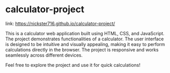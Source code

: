 # calculator-project
link: https://nickster716.github.io/calculator-project/

This is a calculator web application built using HTML, CSS, and JavaScript. 
The project demonstrates functionalities of a calculator.
The user interface is designed to be intuitive and visually appealing, making it easy to perform calculations directly in the browser. 
The project is responsive and works seamlessly across different devices.

Feel free to explore the project and use it for quick calculations!
